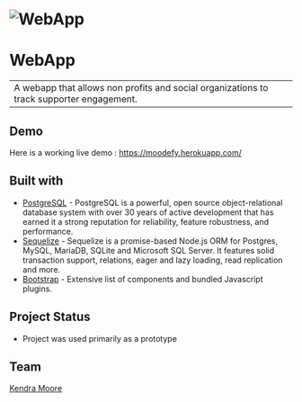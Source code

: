 

# ![WebApp](https://i.ibb.co/6RX0qy2/Screen-Shot-2021-05-20-at-10-49-21-AM.png)
# WebApp
<table>
<tr>
<td>
  A webapp that allows non profits and social organizations to track supporter engagement.
</td>
</tr>
</table>

## Demo
Here is a working live demo :  https://moodefy.herokuapp.com/

## Built with 

- [PostgreSQL](https://www.postgresql.org/) - PostgreSQL is a powerful, open source object-relational database system with over 30 years of active development that has earned it a strong reputation for reliability, feature robustness, and performance.
- [Sequelize](https://sequelize.org/) - Sequelize is a promise-based Node.js ORM for Postgres, MySQL, MariaDB, SQLite and Microsoft SQL Server. It features solid transaction support, relations, eager and lazy loading, read replication and more.
- [Bootstrap](http://getbootstrap.com/) - Extensive list of components and bundled Javascript plugins.

## Project Status
- Project was used primarily as a prototype

## Team

[Kendra Moore ](https://github.com/kendrajmoore) 


